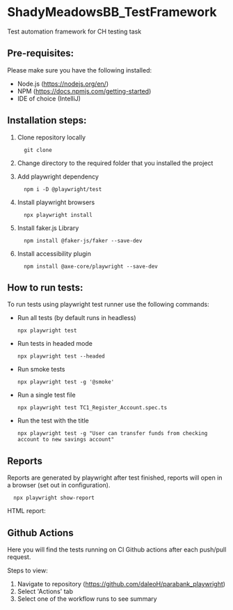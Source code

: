 # ShadyMeadowsBB_TestFramework
Test automation framework for CH testing task

## Pre-requisites:
Please make sure you have the following installed:

+ Node.js (https://nodejs.org/en/)
+ NPM (https://docs.npmjs.com/getting-started)
+ IDE of choice (IntelliJ)

## Installation steps:
1. Clone repository locally
  
         git clone 
4. Change directory to the required folder that you installed the project
5. Add playwright dependency
   
         npm i -D @playwright/test        
6. Install playwright browsers 
   
         npx playwright install      
7. Install faker.js Library
         
         npm install @faker-js/faker --save-dev
8. Install accessibility plugin
   
         npm install @axe-core/playwright --save-dev

## How to run tests:
To run tests using playwright test runner use the following commands:
+ Run all tests (by default runs in headless)
   
      npx playwright test
      
+ Run tests in headed mode
      
      npx playwright test --headed
      
+ Run smoke tests
      
      npx playwright test -g '@smoke'
+ Run a single test file
      
      npx playwright test TC1_Register_Account.spec.ts
+ Run the test with the title
      
      npx playwright test -g "User can transfer funds from checking account to new savings account"


## Reports
Reports are generated by playwright after test finished, reports will open in a browser (set out in configuration).

      npx playwright show-report

HTML report:

## Github Actions
Here you will find the tests running on CI Github actions after each push/pull request. 

Steps to view:
1. Navigate to repository (https://github.com/daleoH/parabank_playwright)
2. Select 'Actions' tab
3. Select one of the workflow runs to see summary
